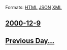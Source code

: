 
Formats: [HTML](2000/12/9/index.html)  [JSON](2000/12/9/index.json)  [XML](2000/12/9/index.xml)  

## [2000-12-9](/news/2000/12/9/index.md)

## [Previous Day...](/news/2000/12/8/index.md)

